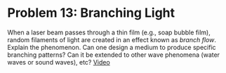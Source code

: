 # Problem 13: Branching Light

When a laser beam passes through a thin film (e.g., soap bubble film), random filaments of light are created in an effect known as *branch flow*. Explain the phenomenon. Can one design a medium to produce specific branching patterns? Can it be extended to other wave phenomena (water waves or sound waves), etc? [Video](https://www.youtube.com/watch?v=UNCNp1tBqKY&feature=youtu.be)